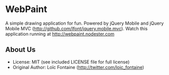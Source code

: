 WebPaint
========
A simple drawing application for fun.
Powered by jQuery Mobile and jQuery Mobile MVC (http://github.com/lfont/jquery.mobile.mvc).
Watch this application running at http://webpaint.nodester.com

About Us
--------
* License:           MIT (see included LICENSE file for full license)
* Original Author:   Loïc Fontaine (http://twitter.com/loic_fontaine)

